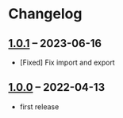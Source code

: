 # Changelog

[//]: <> (
Types of changes
    Added for new Addeds.
    Changed for changes in existing functionality.
    Deprecated for soon-to-be removed Addeds.
    Removed for now removed Addeds.
    Fixed for any bug fixes.
    Security in case of vulnerabilities.
)

## [1.0.1](https://github.com/pdir/content-migration-bundle/tree/1.0.1) – 2023-06-16

- [Fixed] Fix import and export

## [1.0.0](https://github.com/pdir/content-migration-bundle/tree/1.0.0) – 2022-04-13

- first release
